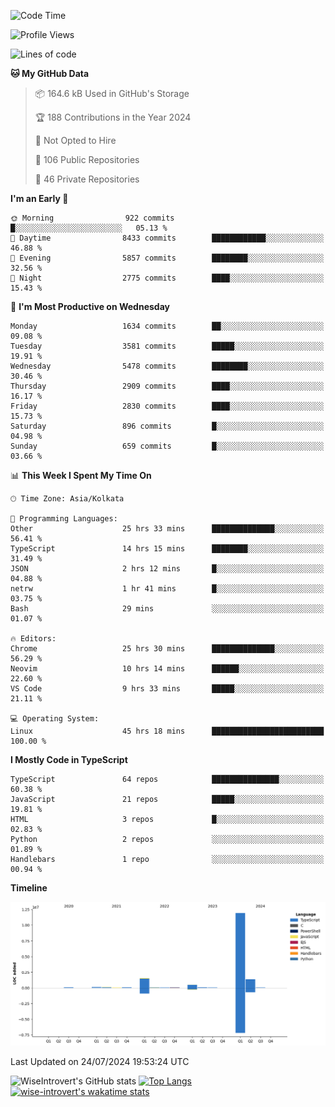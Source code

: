 <!--START_SECTION:waka-->
![Code Time](http://img.shields.io/badge/Code%20Time-1%2C968%20hrs%208%20mins-blue)

![Profile Views](http://img.shields.io/badge/Profile%20Views-3-blue)

![Lines of code](https://img.shields.io/badge/From%20Hello%20World%20I%27ve%20Written-16.1%20million%20lines%20of%20code-blue)

**🐱 My GitHub Data** 

> 📦 164.6 kB Used in GitHub's Storage 
 > 
> 🏆 188 Contributions in the Year 2024
 > 
> 🚫 Not Opted to Hire
 > 
> 📜 106 Public Repositories 
 > 
> 🔑 46 Private Repositories 
 > 
**I'm an Early 🐤** 

```text
🌞 Morning                922 commits         █░░░░░░░░░░░░░░░░░░░░░░░░   05.13 % 
🌆 Daytime                8433 commits        ████████████░░░░░░░░░░░░░   46.88 % 
🌃 Evening                5857 commits        ████████░░░░░░░░░░░░░░░░░   32.56 % 
🌙 Night                  2775 commits        ████░░░░░░░░░░░░░░░░░░░░░   15.43 % 
```
📅 **I'm Most Productive on Wednesday** 

```text
Monday                   1634 commits        ██░░░░░░░░░░░░░░░░░░░░░░░   09.08 % 
Tuesday                  3581 commits        █████░░░░░░░░░░░░░░░░░░░░   19.91 % 
Wednesday                5478 commits        ████████░░░░░░░░░░░░░░░░░   30.46 % 
Thursday                 2909 commits        ████░░░░░░░░░░░░░░░░░░░░░   16.17 % 
Friday                   2830 commits        ████░░░░░░░░░░░░░░░░░░░░░   15.73 % 
Saturday                 896 commits         █░░░░░░░░░░░░░░░░░░░░░░░░   04.98 % 
Sunday                   659 commits         █░░░░░░░░░░░░░░░░░░░░░░░░   03.66 % 
```


📊 **This Week I Spent My Time On** 

```text
🕑︎ Time Zone: Asia/Kolkata

💬 Programming Languages: 
Other                    25 hrs 33 mins      ██████████████░░░░░░░░░░░   56.41 % 
TypeScript               14 hrs 15 mins      ████████░░░░░░░░░░░░░░░░░   31.49 % 
JSON                     2 hrs 12 mins       █░░░░░░░░░░░░░░░░░░░░░░░░   04.88 % 
netrw                    1 hr 41 mins        █░░░░░░░░░░░░░░░░░░░░░░░░   03.75 % 
Bash                     29 mins             ░░░░░░░░░░░░░░░░░░░░░░░░░   01.07 % 

🔥 Editors: 
Chrome                   25 hrs 30 mins      ██████████████░░░░░░░░░░░   56.29 % 
Neovim                   10 hrs 14 mins      ██████░░░░░░░░░░░░░░░░░░░   22.60 % 
VS Code                  9 hrs 33 mins       █████░░░░░░░░░░░░░░░░░░░░   21.11 % 

💻 Operating System: 
Linux                    45 hrs 18 mins      █████████████████████████   100.00 % 
```

**I Mostly Code in TypeScript** 

```text
TypeScript               64 repos            ███████████████░░░░░░░░░░   60.38 % 
JavaScript               21 repos            █████░░░░░░░░░░░░░░░░░░░░   19.81 % 
HTML                     3 repos             █░░░░░░░░░░░░░░░░░░░░░░░░   02.83 % 
Python                   2 repos             ░░░░░░░░░░░░░░░░░░░░░░░░░   01.89 % 
Handlebars               1 repo              ░░░░░░░░░░░░░░░░░░░░░░░░░   00.94 % 
```



**Timeline**

![Lines of Code chart](https://raw.githubusercontent.com/wise-introvert/wise-introvert/master/assets/bar_graph.png)


 Last Updated on 24/07/2024 19:53:24 UTC
<!--END_SECTION:waka-->

![WiseIntrovert's GitHub stats](https://github-readme-stats.vercel.app/api?username=wise-introvert&count_private=true&show_icons=true)
[![Top Langs](https://github-readme-stats.vercel.app/api/top-langs/?username=wise-introvert&langs_count=10)](https://github.com/anuraghazra/github-readme-stats)
[![wise-introvert's wakatime stats](https://github-readme-stats.vercel.app/api/wakatime?username=wiseintrovert)](https://github.com/anuraghazra/github-readme-stats)
